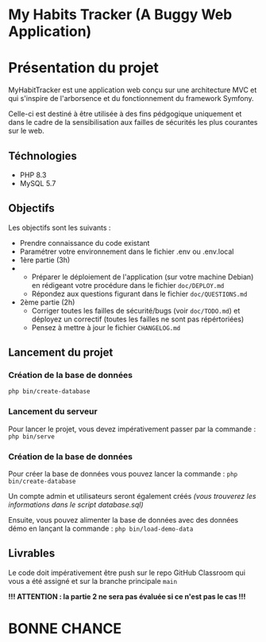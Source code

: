 # My Habits Tracker (A Buggy Web Application)

# Présentation du projet

MyHabitTracker est une application web conçu sur une architecture MVC et qui s'inspire de l'arborsence et du fonctionnement du framework Symfony.

Celle-ci est destiné à être utilisée à des fins pédgogique uniquement et dans le cadre de la sensibilisation aux failles de sécurités les plus courantes sur le web.

## Téchnologies

- PHP 8.3
- MySQL 5.7

## Objectifs

Les objectifs sont les suivants :

* Prendre connaissance du code existant
* Paramétrer votre environnement dans le fichier .env ou .env.local
* 1ère partie (3h)
* * Préparer le déploiement de l'application (sur votre machine Debian) en rédigeant votre procédure dans le fichier `doc/DEPLOY.md`
  * Répondez aux questions figurant dans le fichier `doc/QUESTIONS.md`
* 2ème partie (2h)
  * Corriger toutes les failles de sécurité/bugs (voir `doc/TODO.md`) et déployez un correctif (toutes les failles ne sont pas répértoriées)
  * Pensez à mettre à jour le fichier `CHANGELOG.md`

## Lancement du projet

### Création de la base de données

```
php bin/create-database
```

### Lancement du serveur

Pour lancer le projet, vous devez impérativement passer par la commande : `php bin/serve`

### Création de la base de données

Pour créer la base de données vous pouvez lancer la commande : `php bin/create-database`

Un compte admin et utilisateurs seront également créés *(vous trouverez les informations dans le script database.sql)*

Ensuite, vous pouvez alimenter la base de données avec des données démo en lançant la commande : `php bin/load-demo-data`

## Livrables

Le code doit impérativement être push sur le repo GitHub Classroom qui vous a été assigné et sur la branche principale `main`

**!!! ATTENTION : la partie 2 ne sera pas évaluée si ce n'est pas le cas !!!**

# BONNE CHANCE

